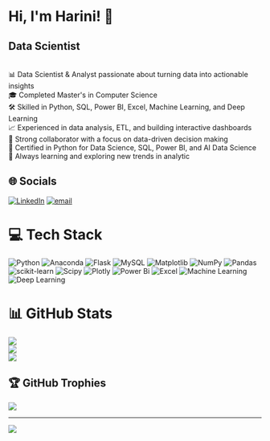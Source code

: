# Hi, I'm Harini! 👋
## Data Scientist
<br>📊 Data Scientist & Analyst passionate about turning data into actionable insights<br>🎓 Completed Master's in Computer Science<br>🛠️ Skilled in Python, SQL, Power BI, Excel, Machine Learning, and Deep Learning<br>📈 Experienced in data analysis, ETL, and building interactive dashboards<br>🤝 Strong collaborator with a focus on data-driven decision making<br>🏅 Certified in Python for Data Science, SQL, Power BI, and AI Data Science<br>🌱 Always learning and exploring new trends in analytic


## 🌐 Socials
[![LinkedIn](https://img.shields.io/badge/LinkedIn-%230077B5.svg?logo=linkedin&logoColor=white)](https://linkedin.com/in/https://www.linkedin.com/in/harini-muthaiah-harinimuthaiah27) [![email](https://img.shields.io/badge/Email-D14836?logo=gmail&logoColor=white)](mailto:harinikavi27@gmail.com) 

# 💻 Tech Stack
![Python](https://img.shields.io/badge/python-3670A0?style=for-the-badge&logo=python&logoColor=ffdd54) ![Anaconda](https://img.shields.io/badge/Anaconda-%2344A833.svg?style=for-the-badge&logo=anaconda&logoColor=white) ![Flask](https://img.shields.io/badge/flask-%23000.svg?style=for-the-badge&logo=flask&logoColor=white) ![MySQL](https://img.shields.io/badge/mysql-4479A1.svg?style=for-the-badge&logo=mysql&logoColor=white) ![Matplotlib](https://img.shields.io/badge/Matplotlib-F2C811?style=for-the-badge&logo=Matplotlib&logoColor=black) ![NumPy](https://img.shields.io/badge/numpy-%23013243.svg?style=for-the-badge&logo=numpy&logoColor=white) ![Pandas](https://img.shields.io/badge/pandas-%23150458.svg?style=for-the-badge&logo=pandas&logoColor=white) ![scikit-learn](https://img.shields.io/badge/scikit--learn-%23F7931E.svg?style=for-the-badge&logo=scikit-learn&logoColor=white) ![Scipy](https://img.shields.io/badge/SciPy-%230C55A5.svg?style=for-the-badge&logo=scipy&logoColor=%white) ![Plotly](https://img.shields.io/badge/Plotly-%233F4F75.svg?style=for-the-badge&logo=plotly&logoColor=white) ![Power Bi](https://img.shields.io/badge/power_bi-F2C811?style=for-the-badge&logo=powerbi&logoColor=black) ![Excel](https://img.shields.io/badge/Excel-217346?style=for-the-badge&logo=microsoft-excel&logoColor=white)
![Machine Learning](https://img.shields.io/badge/Machine%20Learning-FF6F00?style=for-the-badge&logo=google&logoColor=white)
![Deep Learning](https://img.shields.io/badge/Deep%20Learning-0A192F?style=for-the-badge&logo=tensorflow&logoColor=white)

# 📊 GitHub Stats
![](https://github-readme-stats.vercel.app/api?username=harini275&theme=light&hide_border=false&include_all_commits=false&count_private=false)<br/>
![](https://nirzak-streak-stats.vercel.app/?user=harini275&theme=light&hide_border=false)<br/>
![](https://github-readme-stats.vercel.app/api/top-langs/?username=harini275&theme=light&hide_border=false&include_all_commits=false&count_private=false&layout=compact)

## 🏆 GitHub Trophies
![](https://github-profile-trophy.vercel.app/?username=harini275&theme=gruvbox-light&no-frame=false&no-bg=true&margin-w=4&exclude=joined)

----
[![](https://visitcount.itsvg.in/api?id=harini275&icon=0&color=0)](https://visitcount.itsvg.in)

<!-- Proudly created with GPRM ( https://gprm.itsvg.in ) -->
